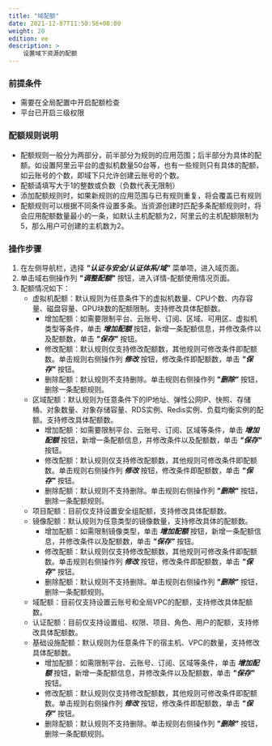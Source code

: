 ```yaml
---
title: "域配额"
date: 2021-12-07T11:50:56+08:00
weight: 20
edition: ee
description: >
    设置域下资源的配额
---
```


### 前提条件

- 需要在全局配置中开启配额检查
- 平台已开启三级权限

### 配额规则说明

- 配额规则一般分为两部分，前半部分为规则的应用范围；后半部分为具体的配额。如设置阿里云平台的虚拟机数量50台等，也有一些规则只有具体的配额，如云账号的个数，即域下只允许创建云账号的个数。
- 配额请填写大于1的整数或负数（负数代表无限制）
- 添加配额规则时，如果新规则的应用范围与已有规则重复，将会覆盖已有规则
- 配额规则可以根据不同条件设置多条。当资源创建时匹配多条配额规则时，将会应用配额数量最小的一条，如默认主机配额为2，阿里云的主机配额限制为5，那么用户可创建的主机数为2。

### 操作步骤

1. 在左侧导航栏，选择 **_"认证与安全/认证体系/域"_** 菜单项，进入域页面。
2. 单击域右侧操作列 **_"调整配额"_** 按钮，进入详情-配额使用情况页面。
2. 配额情况如下：
    - 虚拟机配额：默认规则为任意条件下的虚拟机数量、CPU个数、内存容量、磁盘容量、GPU块数的配额限制。支持修改具体配额数。
        - 增加配额：如需要限制平台、云账号、订阅、区域、可用区、虚拟机类型等条件，单击 **_增加配额_** 按钮，新增一条配额信息，并修改条件以及配额数，单击 **_"保存"_** 按钮。
        - 修改配额：默认规则仅支持修改配额数，其他规则可修改条件即配额数。单击规则右侧操作列 **_修改_** 按钮，修改条件即配额数，单击 **_"保存"_** 按钮。
        - 删除配额：默认规则不支持删除。单击规则右侧操作列 **_"删除"_** 按钮，删除一条配额规则。
    - 区域配额：默认规则为任意条件下的IP地址、弹性公网IP、快照、存储桶、对象数量、对象存储容量、RDS实例、Redis实例、负载均衡实例的配额。支持修改具体配额数。
        - 增加配额：如需要限制平台、云账号、订阅、区域等条件，单击 **_增加配额_** 按钮，新增一条配额信息，并修改条件以及配额数，单击 **_"保存"_** 按钮。
        - 修改配额：默认规则仅支持修改配额数，其他规则可修改条件即配额数。单击规则右侧操作列 **_修改_** 按钮，修改条件即配额数，单击 **_"保存"_** 按钮。
        - 删除配额：默认规则不支持删除。单击规则右侧操作列 **_"删除"_** 按钮，删除一条配额规则。
    - 项目配额：目前仅支持设置安全组配额，支持修改具体配额数。
    - 镜像配额：默认规则为任意类型的镜像数量，支持修改具体的配额数。
        - 增加配额：如需限制镜像类型，单击 **_增加配额_** 按钮，新增一条配额信息，并修改条件以及配额数，单击 **_"保存"_** 按钮。
        - 修改配额：默认规则仅支持修改配额数，其他规则可修改条件即配额数。单击规则右侧操作列 **_修改_** 按钮，修改条件即配额数，单击 **_"保存"_** 按钮。
        - 删除配额：默认规则不支持删除。单击规则右侧操作列 **_"删除"_** 按钮，删除一条配额规则。
    - 域配额：目前仅支持设置云账号和全局VPC的配额，支持修改具体配额数。
    - 认证配额：目前仅支持设置组、权限、项目、角色、用户的配额，支持修改具体配额数。
    - 基础设施配额：默认规则为任意条件下的宿主机、VPC的数量，支持修改具体配额数。
        - 增加配额：如需限制平台、云账号、订阅、区域等条件，单击 **_增加配额_** 按钮，新增一条配额信息，并修改条件以及配额数，单击 **_"保存"_** 按钮。
        - 修改配额：默认规则仅支持修改配额数，其他规则可修改条件即配额数。单击规则右侧操作列 **_修改_** 按钮，修改条件即配额数，单击 **_"保存"_** 按钮。
        - 删除配额：默认规则不支持删除。单击规则右侧操作列 **_"删除"_** 按钮，删除一条配额规则。